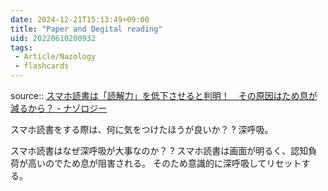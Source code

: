 ```yaml
---
date: 2024-12-21T15:13:49+09:00
title: "Paper and Degital reading"
uid: 20220610200932
tags:
 - Article/Nazology
 - flashcards
---
```


source:: [スマホ読書は「読解力」を低下させると判明！　その原因はため息が減るから？ - ナゾロジー](https://nazology.net/archives/107150)

スマホ読書をする際は、何に気をつけたほうが良いか？
?
深呼吸。
<!--SR:!2022-09-14,73,310-->

スマホ読書はなぜ深呼吸が大事なのか？
?
スマホ読書は画面が明るく、認知負荷が高いのでため息が阻害される。
そのため意識的に深呼吸してリセットする。
<!--SR:!2022-08-16,7,212-->
